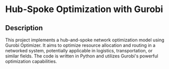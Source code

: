 # Hub-Spoke Optimization with Gurobi
## Description
This project implements a hub-and-spoke network optimization model using Gurobi Optimizer. It aims to optimize resource allocation and routing in a networked system, potentially applicable in logistics, transportation, or similar fields. The code is written in Python and utilizes Gurobi's powerful optimization capabilities.

